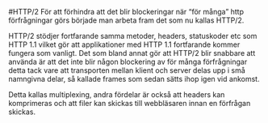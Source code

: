 #HTTP/2
För att förhindra att det blir blockeringar när “för många” http förfrågningar görs började man arbeta fram det som nu kallas HTTP/2. 

HTTP/2 stödjer fortfarande samma metoder, headers, statuskoder etc som HTTP 1.1 vilket gör att applikationer med HTTP 1.1 fortfarande kommer fungera som vanligt. 
Det som bland annat gör att HTTP/2 blir snabbare att använda är att det inte blir någon blockering av för många förfrågningar detta tack vare att transporten mellan klient och server delas upp i små namngivna delar, så kallade frames som sedan sätts ihop igen vid ankomst. 

Detta kallas multiplexing, andra fördelar är också att headers kan komprimeras och att filer kan skickas till webbläsaren innan en förfrågan skickas. 

